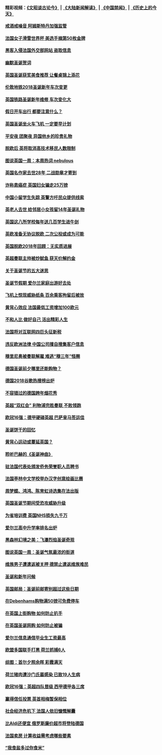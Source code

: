 #### 精彩视频：[《文昭谈古论今》](https://github.com/gfw-breaker/wenzhao/blob/master/README.md?t=12250631) | [《大陆新闻解读》](https://github.com/gfw-breaker/ntdtv-comedy/blob/master/README.md?t=12250631) | [《中国禁闻》](https://github.com/gfw-breaker/ntdtv-news/blob/master/README.md?t=12250631) | [《历史上的今天》](https://github.com/gfw-breaker/today-in-history/blob/master/README.md?t=12250631) 

#### [戒酒戒噪音 阿姆斯特丹加强监管](../pages/nsc974/n10928070.md?t=12250631) 

#### [法国女子滑雪世界杯 美选手摘第50枚金牌](../pages/nsc974/n10927351.md?t=12250631) 

#### [黑客入侵法国外交部网站 盗取信息](../pages/nsc974/n10927269.md?t=12250631) 

#### [幽默圣诞贺词](../pages/nsc974/n10926672.md?t=12250631) 

#### [英国圣诞获奖美食推荐 让餐桌锦上添花](../pages/nsc974/n10926641.md?t=12250631) 

#### [伦敦地铁2018圣诞新年车次变更](../pages/nsc974/n10926629.md?t=12250631) 

#### [英国铁路圣诞新年维修 车次变化大](../pages/nsc974/n10926618.md?t=12250631) 

#### [假日开车出行 都要注意什么？](../pages/nsc974/n10926610.md?t=12250631) 

#### [英国圣诞坐火车飞机 一定要早计划](../pages/nsc974/n10926599.md?t=12250631) 

#### [平安夜 团聚夜 异国他乡的珍贵礼物](../pages/nsc974/n10925634.md?t=12250631) 

#### [脱欧后 英将取消高技术移民人数限制](../pages/nsc974/n10924981.md?t=12250631) 

#### [图说英国一周：本周热词 nebulous](../pages/nsc974/n10925020.md?t=12250631) 

#### [英国名作家去世28年 二战勋章才寄到](../pages/nsc974/n10925014.md?t=12250631) 

#### [诈称患癌症 英国妇女骗走25万镑](../pages/nsc974/n10925008.md?t=12250631) 

#### [中国小留学生失踪  英警方吁民众提供线索](../pages/nsc974/n10925001.md?t=12250631) 

#### [英老人去世 给邻居小女孩留14年圣诞礼物](../pages/nsc974/n10924997.md?t=12250631) 

#### [英国这八所学校每年送几百学生进牛剑](../pages/nsc974/n10924990.md?t=12250631) 

#### [英欧准备无协议脱欧 二次公投或成为可能](../pages/nsc974/n10923373.md?t=12250631) 

#### [英国脱欧2018年回顾：无实质进展](../pages/nsc974/n10923355.md?t=12250631) 

#### [英超曼联主帅被炒鱿鱼 获天价解约金](../pages/nsc974/n10922656.md?t=12250631) 

#### [关于圣诞节的五大迷思](../pages/nsc974/n10919864.md?t=12250631) 

#### [圣诞节假期 爱尔兰家庭出游好去处](../pages/nsc974/n10919966.md?t=12250631) 

#### [飞机上惊现威胁纸条 百余乘客拘留后被放](../pages/nsc974/n10920081.md?t=12250631) 

#### [黄背心效应 法国最低工资增加100欧元](../pages/nsc974/n10919737.md?t=12250631) 

#### [不和人比 做好自己 活出精彩人生](../pages/nsc974/n10920053.md?t=12250631) 

#### [法国将对互联网四巨头征新税](../pages/nsc974/n10919837.md?t=12250631) 

#### [违反欧洲法律 中国公司擅自搜集客户信息](../pages/nsc974/n10918199.md?t=12250631) 

#### [穆里尼奥被曼联解雇 难逃“穆三年”怪圈](../pages/nsc974/n10919101.md?t=12250631) 

#### [德国圣诞前夕哪里还能购物？](../pages/nsc974/n10918186.md?t=12250631) 

#### [德国2018谷歌热搜榜出炉](../pages/nsc974/n10918077.md?t=12250631) 

#### [不容错过的德国跨年烟花秀](../pages/nsc974/n10917989.md?t=12250631) 

#### [英超“双红会” 利物浦完胜曼联 不败领跑](../pages/nsc974/n10917557.md?t=12250631) 

#### [欧冠16强：德甲硬碰英超 巴萨皇马签运佳](../pages/nsc974/n10917207.md?t=12250631) 

#### [圣诞饼干的回忆](../pages/nsc974/n10916160.md?t=12250631) 

#### [黄背心运动或蔓延英国？](../pages/nsc974/n10915769.md?t=12250631) 

#### [聆听巴赫的《圣诞神曲》](../pages/nsc974/n10910868.md?t=12250631) 

#### [驻法国代表处颁发侨务荣誉职人员聘书](../pages/nsc974/n10912829.md?t=12250631) 

#### [法国亭林中文学校举办汉字创意绘画比赛](../pages/nsc974/n10912809.md?t=12250631) 

#### [周梦蝶、鸿鸿、陈育虹诗选集在法出版](../pages/nsc974/n10912778.md?t=12250631) 

#### [英国圣诞节期间受恐攻威胁升级](../pages/nsc974/n10911486.md?t=12250631) 

#### [为省培训费  英国NHS损失九千万](../pages/nsc974/n10911478.md?t=12250631) 

#### [爱尔兰高中升学率排名出炉](../pages/nsc974/n10910761.md?t=12250631) 

#### [黑森林幻境之美：飞瀑烈焰圣诞奇观](../pages/nsc974/n10909442.md?t=12250631) 

#### [图说英国一周：圣诞气氛最浓的街道](../pages/nsc974/n10909173.md?t=12250631) 

#### [维族男子遭遣返被关押 德禁止遣返维族难民](../pages/nsc974/n10908943.md?t=12250631) 

#### [圣诞和新年问候](../pages/nsc974/n10909160.md?t=12250631) 

#### [英国邮局：圣诞前邮寄别超过这些日期](../pages/nsc974/n10909151.md?t=12250631) 

#### [在Debenhams购物满50镑可免费停车](../pages/nsc974/n10909136.md?t=12250631) 

#### [在英国上街购物 如何防止扒手](../pages/nsc974/n10909106.md?t=12250631) 

#### [在英国圣诞网购 如何防止被骗](../pages/nsc974/n10909085.md?t=12250631) 

#### [爱尔兰信息通信毕业生工资最高](../pages/nsc974/n10908531.md?t=12250631) 

#### [欧盟多国联手打黑 荷兰抓捕6人](../pages/nsc974/n10908389.md?t=12250631) 

#### [组图：首尔夕照余晖 彩霞满天](../pages/nsc974/n10908293.md?t=12250631) 

#### [荷兰猪肉遭沙门氏菌感染 已致19人生病](../pages/nsc974/n10908299.md?t=12250631) 

#### [欧冠16强：英超四队晋级 西甲德甲各三席](../pages/nsc974/n10907296.md?t=12250631) 

#### [赢得信任投票 英首相梅暂保相位](../pages/nsc974/n10907229.md?t=12250631) 

#### [社会经济危机下 法国人依旧慷慨解囊](../pages/nsc974/n10906090.md?t=12250631) 

#### [比Aldi还便宜 俄罗斯廉价超市将登陆德国](../pages/nsc974/n10905994.md?t=12250631) 

#### [法国卖房 计算收益需考虑哪些要素](../pages/nsc974/n10906125.md?t=12250631) 

#### [“我食盐多过你食米”](../pages/nsc974/n10905976.md?t=12250631) 

